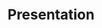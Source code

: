 <!--
author:   `BerndSchmecka`

email:    business@dunkelmann.eu

version:  0.0.1

language: en

narrator: US English Female

comment:  My presentation about a particular
          code snippet.
-->

# Presentation
